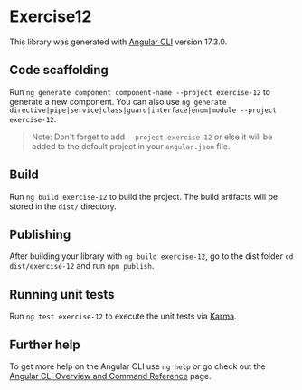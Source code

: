 # Exercise12

This library was generated with [Angular CLI](https://github.com/angular/angular-cli) version 17.3.0.

## Code scaffolding

Run `ng generate component component-name --project exercise-12` to generate a new component. You can also use `ng generate directive|pipe|service|class|guard|interface|enum|module --project exercise-12`.
> Note: Don't forget to add `--project exercise-12` or else it will be added to the default project in your `angular.json` file. 

## Build

Run `ng build exercise-12` to build the project. The build artifacts will be stored in the `dist/` directory.

## Publishing

After building your library with `ng build exercise-12`, go to the dist folder `cd dist/exercise-12` and run `npm publish`.

## Running unit tests

Run `ng test exercise-12` to execute the unit tests via [Karma](https://karma-runner.github.io).

## Further help

To get more help on the Angular CLI use `ng help` or go check out the [Angular CLI Overview and Command Reference](https://angular.io/cli) page.
